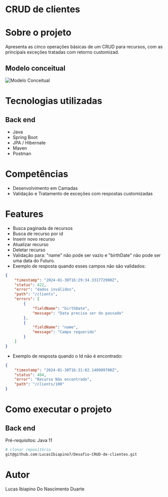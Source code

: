 # CRUD de clientes

# Sobre o projeto

Apresenta as cinco operações básicas de um CRUD para recursos, com as principais exceções tratadas com retorno customizad.

## Modelo conceitual
![Modelo Conceitual](https://github.com/LucasIbiapino7/assets/blob/main/imgs/CRUD-clientes.png)

# Tecnologias utilizadas
## Back end
- Java
- Spring Boot
- JPA / Hibernate
- Maven
- Postman
# Competências
- Desenvolvimento em Camadas
- Validação e Tratamento de exceções com respostas customizadas
# Features
- Busca paginada de recursos
- Busca de recurso por id
- Inserir novo recurso
- Atualizar recurso
- Deletar recurso
- Validação para: "name" não pode ser vazio e "birthDate" não pode ser uma data do Futuro.
- Exemplo de resposta quando esses campos não são validados:
```json
{
    "timestamp": "2024-01-30T16:29:34.331772900Z",
    "status": 422,
    "error": "dados inválidos",
    "path": "/clients",
    "errors": [
        {
            "fieldName": "birthDate",
            "message": "Data precisa ser do passado"
        },
        {
            "fieldName": "name",
            "message": "Campo requerido"
        }
    ]
}
```
- Exemplo de resposta quando o Id não é encontrado:
```json
{
    "timestamp": "2024-01-30T16:31:02.148909700Z",
    "status": 404,
    "error": "Recurso Não encontrado",
    "path": "/clients/100"
}
```
# Como executar o projeto

## Back end
Pré-requisitos: Java 11

```bash
# clonar repositório
git@github.com:LucasIbiapino7/Desafio-CRUD-de-clientes.git
```
# Autor

Lucas Ibiapino Do Nascimento Duarte



